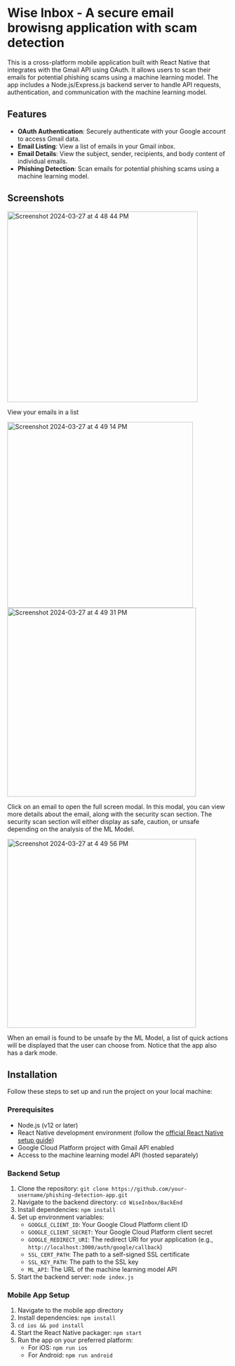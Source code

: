 # Wise Inbox - A secure email browisng application with scam detection

This is a cross-platform mobile application built with React Native that integrates with the Gmail API using OAuth. It allows users to scan their emails for potential phishing scams using a machine learning model. The app includes a Node.js/Express.js backend server to handle API requests, authentication, and communication with the machine learning model.

## Features

- **OAuth Authentication**: Securely authenticate with your Google account to access Gmail data.
- **Email Listing**: View a list of emails in your Gmail inbox.
- **Email Details**: View the subject, sender, recipients, and body content of individual emails.
- **Phishing Detection**: Scan emails for potential phishing scams using a machine learning model.

## Screenshots
<img width="434" alt="Screenshot 2024-03-27 at 4 48 44 PM" src="https://github.com/cwagner2325/WiseInbox/assets/78619267/5bfe579f-2c1c-4f46-af4f-c0fc5073f081">

View your emails in a list

<img width="423" alt="Screenshot 2024-03-27 at 4 49 14 PM" src="https://github.com/cwagner2325/WiseInbox/assets/78619267/f1b1c860-5081-4781-83ad-3bdf73e2c426">
<img width="430" alt="Screenshot 2024-03-27 at 4 49 31 PM" src="https://github.com/cwagner2325/WiseInbox/assets/78619267/45bb0553-316c-445b-86fb-357d987d3b31">

Click on an email to open the full screen modal. In this modal, you can view more details about the email, along with the security scan section. The security scan section will either display as safe, caution, or unsafe depending on the analysis of the ML Model.

<img width="430" alt="Screenshot 2024-03-27 at 4 49 56 PM" src="https://github.com/cwagner2325/WiseInbox/assets/78619267/8928e042-221e-4d0f-9e50-4f6f6d85d690">

When an email is found to be unsafe by the ML Model, a list of quick actions will be displayed that the user can choose from. Notice that the app also has a dark mode.

## Installation

Follow these steps to set up and run the project on your local machine:

### Prerequisites

- Node.js (v12 or later)
- React Native development environment (follow the [official React Native setup guide](https://reactnative.dev/docs/environment-setup))
- Google Cloud Platform project with Gmail API enabled
- Access to the machine learning model API (hosted separately)

### Backend Setup

1. Clone the repository: `git clone https://github.com/your-username/phishing-detection-app.git`
2. Navigate to the backend directory: `cd WiseInbox/BackEnd`
3. Install dependencies: `npm install`
4. Set up environment variables:
   - `GOOGLE_CLIENT_ID`: Your Google Cloud Platform client ID
   - `GOOGLE_CLIENT_SECRET`: Your Google Cloud Platform client secret
   - `GOOGLE_REDIRECT_URI`: The redirect URI for your application (e.g., `http://localhost:3000/auth/google/callback`)
   - `SSL_CERT_PATH`: The path to a self-signed SSL certificate
   - `SSL_KEY_PATH`: The path to the SSL key
   - `ML_API`: The URL of the machine learning model API
5. Start the backend server: `node index.js`

### Mobile App Setup

1. Navigate to the mobile app directory
2. Install dependencies: `npm install`
3. `cd ios && pod install`
4. Start the React Native packager: `npm start`
5. Run the app on your preferred platform:
   - For iOS: `npm run ios`
   - For Android: `npm run android`

